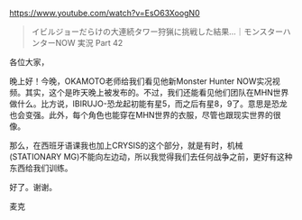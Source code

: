 https://www.youtube.com/watch?v=EsO63XoogN0

> イビルジョーだらけの大連続タワー狩猟に挑戦した結果…｜モンスターハンターNOW 実況 Part 42

各位大家，

晚上好！今晚，OKAMOTO老师给我们看见他新Monster Hunter NOW实况视频。其实，这个是昨天晚上被发布的。不过，我们还能看见他们团队在MHN世界做什么。比方说，IBIRUJO-恐龙起初能有星5，而之后有星8，9了。意思是恐龙也会变强。此外，每个角色也能穿在MHN世界的衣服，尽管也跟现实世界的很像。

那么，在西班牙语课我也加上CRYSIS的这个部分，就是有时，机械(STATIONARY MG)不能向左边动，所以我觉得我们去任何战争之前，更好有这种东西给我们训练。

好了。谢谢。

麦克
